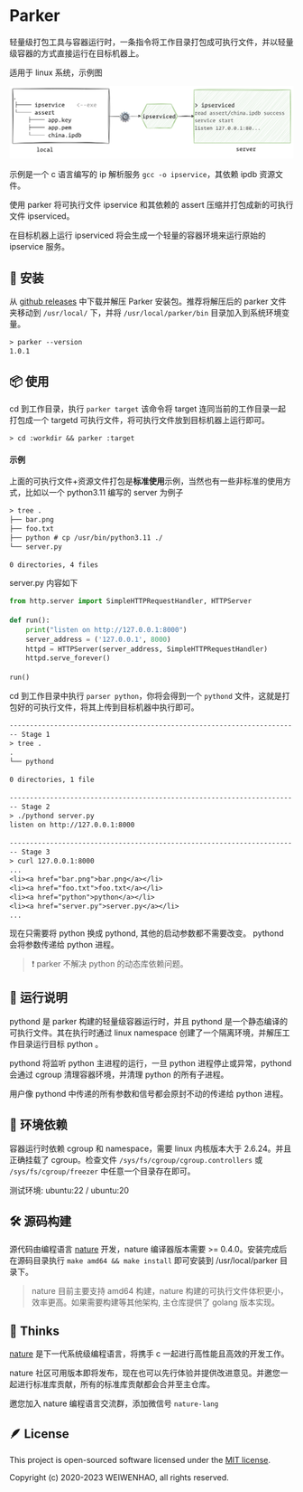 # Parker

轻量级打包工具与容器运行时，一条指令将工作目录打包成可执行文件，并以轻量级容器的方式直接运行在目标机器上。


适用于 linux 系统，示例图

![](https://raw.githubusercontent.com/weiwenhao/pictures/main/blogs20230915104318.png)

示例是一个 c 语言编写的 ip 解析服务 `gcc -o ipservice`，其依赖 ipdb 资源文件。

使用 parker 将可执行文件 ipservice 和其依赖的 assert 压缩并打包成新的可执行文件 ipserviced。

在目标机器上运行 ipserviced 将会生成一个轻量的容器环境来运行原始的 ipservice 服务。

## 💾 安装

从 [github releases](https://github.com/weiwenhao/parker/releases) 中下载并解压 Parker 安装包。推荐将解压后的 parker 文件夹移动到 `/usr/local/` 下，并将 `/usr/local/parker/bin` 目录加入到系统环境变量。

```
> parker --version
1.0.1
```

## 📦 使用

cd 到工作目录，执行 `parker target` 该命令将 target 连同当前的工作目录一起打包成一个 targetd 可执行文件，将可执行文件放到目标机器上运行即可。

```
> cd :workdir && parker :target
```

#### 示例

上面的可执行文件+资源文件打包是**标准使用**示例，当然也有一些非标准的使用方式，比如以一个 python3.11 编写的 server 为例子

```
> tree .
├── bar.png
├── foo.txt
├── python # cp /usr/bin/python3.11 ./
└── server.py

0 directories, 4 files
```

server.py 内容如下

```python
from http.server import SimpleHTTPRequestHandler, HTTPServer

def run():
    print("listen on http://127.0.0.1:8000")
    server_address = ('127.0.0.1', 8000)
    httpd = HTTPServer(server_address, SimpleHTTPRequestHandler)
    httpd.serve_forever()

run()
```

cd 到工作目录中执行 `parser python`，你将会得到一个 `pythond` 文件，这就是打包好的可执行文件，将其上传到目标机器中执行即可。

```
------------------------------------------------------------------------ Stage 1
> tree .
.
└── pythond

0 directories, 1 file 

------------------------------------------------------------------------ Stage 2
> ./pythond server.py
listen on http://127.0.0.1:8000

------------------------------------------------------------------------ Stage 3
> curl 127.0.0.1:8000
...
<li><a href="bar.png">bar.png</a></li>
<li><a href="foo.txt">foo.txt</a></li>
<li><a href="python">python</a></li>
<li><a href="server.py">server.py</a></li>
...
```


现在只需要将 python 换成 pythond, 其他的启动参数都不需要改变。 pythond 会将参数传递给 python 进程。

> ❗️ parker 不解决 python 的动态库依赖问题。

## 🚢 运行说明

pythond 是 parker 构建的轻量级容器运行时，并且 pythond 是一个静态编译的可执行文件。其在执行时通过 linux namespace 创建了一个隔离环境，并解压工作目录运行目标 python 。

pythond 将监听 python 主进程的运行，一旦 python 进程停止或异常，pythond 会通过 cgroup 清理容器环境，并清理 python 的所有子进程。

用户像 pythond 中传递的所有参数和信号都会原封不动的传递给 python 进程。

## 🐧 环境依赖


容器运行时依赖 cgroup 和 namespace，需要 linux 内核版本大于 2.6.24。并且正确挂载了 cgroup。检查文件 `/sys/fs/cgroup/cgroup.controllers` 或 `/sys/fs/cgroup/freezer` 中任意一个目录存在即可。

测试环境: ubuntu:22 / ubuntu:20

## 🛠️ 源码构建

源代码由编程语言 [nature](https://github.com/nature-lang/nature) 开发，nature 编译器版本需要 >= 0.4.0。安装完成后在源码目录执行 `make amd64 && make install` 即可安装到 /usr/local/parker 目录下。

> nature 目前主要支持 amd64 构建，nature 构建的可执行文件体积更小，效率更高。如果需要构建等其他架构, 主仓库提供了 golang 版本实现。

## 🎉 Thinks

[nature](https://github.com/nature-lang/nature) 是下一代系统级编程语言，将携手 c 一起进行高性能且高效的开发工作。

nature 社区可用版本即将发布，现在也可以先行体验并提供改进意见。并邀您一起进行标准库贡献，所有的标准库贡献都会合并至主仓库。

邀您加入 nature 编程语言交流群，添加微信号 `nature-lang`

## 🪶 License

This project is open-sourced software licensed under the [MIT license](https://opensource.org/licenses/MIT).

Copyright (c) 2020-2023 WEIWENHAO, all rights reserved.
